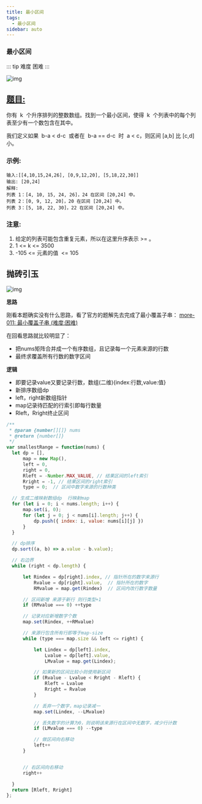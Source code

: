 ```yaml
---
title: 最小区间
tags:
  - 最小区间
sidebar: auto
---
```


### 最小区间

::: tip 难度
困难
:::

![img](http://qiniu.gaowenju.com/leecode/banner/20200801.jpg)

## [题目:](https://leetcode-cn.com/problems/smallest-range-covering-elements-from-k-lists/)

你有  k  个升序排列的整数数组。找到一个最小区间，使得  k  个列表中的每个列表至少有一个数包含在其中。

我们定义如果  b-a < d-c  或者在  b-a == d-c  时  a < c，则区间 [a,b] 比 [c,d] 小。

### 示例:

```
输入:[[4,10,15,24,26], [0,9,12,20], [5,18,22,30]]
输出: [20,24]
解释:
列表 1：[4, 10, 15, 24, 26]，24 在区间 [20,24] 中。
列表 2：[0, 9, 12, 20]，20 在区间 [20,24] 中。
列表 3：[5, 18, 22, 30]，22 在区间 [20,24] 中。
```

### 注意:

1. 给定的列表可能包含重复元素，所以在这里升序表示 >= 。
2. 1 <= k <= 3500
3. -105 <= 元素的值  <= 105

## 抛砖引玉

![img](http://qiniu.gaowenju.com/leecode/20200801.png)

**思路**

刚看本题确实没有什么思路，看了官方的题解先去完成了最小覆盖子串：
[more-011: 最小覆盖子串 (难度:困难)](./../more/more-011.md)

在回看思路就比较明显了：
- 把nums矩阵合并成一个有序数组，且记录每一个元素来源的行数
- 最终求覆盖所有行数的数字区间

**逻辑**

- 即要记录value又要记录行数，数组(二维){index:行数,value:值}
- 新排序数组dp
- left，right新数组指针
- map记录待匹配的行索引即每行数量
- Rleft，Rright终止区间

```javascript
/**
 * @param {number[][]} nums
 * @return {number[]}
 */
var smallestRange = function(nums) {
  let dp = [],
      map = new Map(),
      left = 0,
      right = 0,
      Rleft = -Number.MAX_VALUE, // 结果区间的left索引
      Rright = -1, // 结果区间的right索引
      type = 0;  // 区间中数字来源的行数种类

  // 生成二维映射数组dp  行映射map
  for (let i = 0; i < nums.length; i++) {
      map.set(i, 0);
      for (let j = 0; j < nums[i].length; j++) {
          dp.push({ index: i, value: nums[i][j] })
      }
  }

  // dp排序
  dp.sort((a, b) => a.value - b.value);

  // 右边界
  while (right < dp.length) {

      let Rindex = dp[right].index, // 指针所在的数字来源行
          Rvalue = dp[right].value,  // 指针所在的数字
          RMvalue = map.get(Rindex)  // 区间内改行数字数量

      // 区间新增 来源于新行 则行类型+1 
      if (RMvalue === 0) ++type

      // 记录对应新增数字个数
      map.set(Rindex, ++RMvalue)

      // 来源行包含所有行即等于map-size
      while (type === map.size && left <= right) {

          let Lindex = dp[left].index,
              Lvalue = dp[left].value,
              LMvalue = map.get(Lindex);

          // 如果新的区间比较小则使用新区间
          if (Rvalue - Lvalue < Rright - Rleft) {
              Rleft = Lvalue
              Rright = Rvalue
          }

          // 丢弃一个数字，map记录减一
          map.set(Lindex, --LMvalue)

          // 丢失数字的计算为0，则说明该来源行在区间中无数字，减少行计数
          if (LMvalue === 0) --type

          // 做区间向右移动
          left++
      }


      // 右区间向右移动
      right++

  }
  return [Rleft, Rright]
};
```
